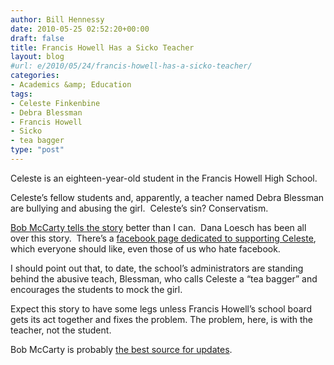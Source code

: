 ```yaml
---
author: Bill Hennessy
date: 2010-05-25 02:52:20+00:00
draft: false
title: Francis Howell Has a Sicko Teacher
layout: blog
#url: e/2010/05/24/francis-howell-has-a-sicko-teacher/
categories:
- Academics &amp; Education
tags:
- Celeste Finkenbine
- Debra Blessman
- Francis Howell
- Sicko
- tea bagger
type: "post"
---
```


Celeste is an eighteen-year-old student in the Francis Howell High School.

Celeste’s fellow students and, apparently, a teacher named Debra Blessman are bullying and abusing the girl.  Celeste’s sin? Conservatism.

[Bob McCarty tells the story](https://bobmccarty.com/2010/05/17/high-schooler-objects-to-sicko-final-exam/) better than I can.  Dana Loesch has been all over this story.  There’s a [facebook page dedicated to supporting Celeste](https://www.facebook.com/pages/We-Support-Celeste-Finkenbine/119716001402126?ref=search&sid=PltShcbbYUjugJdFIdJz1g.3299854651..1&v=wall), which everyone should like, even those of us who hate facebook.

I should point out that, to date, the school’s administrators are standing behind the abusive teach, Blessman, who calls Celeste a “tea bagger” and encourages the students to mock the girl.

Expect this story to have some legs unless Francis Howell’s school board gets its act together and fixes the problem. The problem, here, is with the teacher, not the student.

Bob McCarty is probably [the best source for updates](https://bobmccarty.com/).
